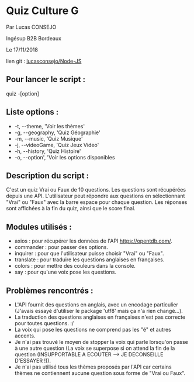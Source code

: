 # Quiz Culture G

Par Lucas CONSEJO

Ingésup B2B Bordeaux

Le 17/11/2018

lien git : [lucasconsejo/Node-JS](https://github.com/lucasconsejo/Node-JS)


## Pour lancer le script : 

quiz -[option]

## Liste options : 
* -t, --theme, 'Voir les thèmes'
* -g, --geography, 'Quiz Géographie'
* -m, --music, 'Quiz Musique'
* -j, --videoGame, 'Quiz Jeux Video'
* -h, --history, 'Quiz Histoire'
* -o, --option', 'Voir les options disponibles

## Description du script :

C'est un quiz Vrai ou Faux de 10 questions. Les questions sont récupérées depuis une API.
L'utilisateur peut répondre aux questions en sélectionnant "Vrai" ou "Faux" avec la barre espace pour chaque question. 
Les réponses sont affichées à la fin du quiz, ainsi que le score final.

## Modules utilisés :
- axios : pour récupérer les données de l'API https://opentdb.com/.
- commander : pour passer des options.
- inquirer : pour que l'utilisateur puisse choisir "Vrai" ou "Faux".
- translate : pour traduire les questions anglaises en françaises.
- colors : pour mettre des couleurs dans la console.
- say : pour qu'une voix pose les questions.

## Problèmes rencontrés :
- L'API fournit des questions en anglais, avec un encodage particulier (J'avais essayé d'utiliser le package 'utf8' mais ça n'a rien changé...).
- La traduction des questions anglaises en françaises n'est pas correcte pour toutes questions. :/
- La voix qui pose les questions ne comprend pas les "é" et autres accents.
- Je n'ai pas trouvé le moyen de stopper la voix qui parle lorsqu'on passe à une autre question (La voix se superpose si on attend la fin de la question (INSUPPORTABLE A ECOUTER --> JE DECONSEILLE D'ESSAYER !)).
- Je n'ai pas utilisé tous les thèmes proposés par l'API car certains thèmes ne contiennent aucune question sous forme de "Vrai ou Faux".
